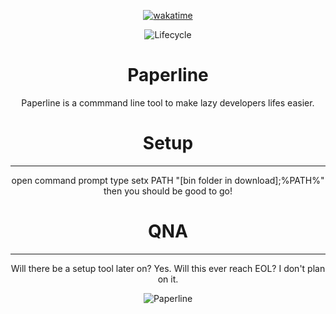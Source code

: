 <div align="center">
  
[![wakatime](https://wakatime.com/badge/user/e8ce1a81-0a62-4ce5-bb06-c50d3f924814/project/9269d6af-c6e2-434d-9e13-0bf48b44177f.svg)](https://wakatime.com/badge/user/e8ce1a81-0a62-4ce5-bb06-c50d3f924814/project/9269d6af-c6e2-434d-9e13-0bf48b44177f)
  
![Lifecycle](https://img.shields.io/badge/lifecycle-in%20development-green)
# Paperline
Paperline is a commmand line tool to make lazy developers lifes easier.

# Setup
----
open command prompt
type setx PATH "[bin folder in download];%PATH%"
then you should be good to go!

# QNA
----
Will there be a setup tool later on?
Yes.
Will this ever reach EOL?
I don't plan on it.

![Paperline](https://user-images.githubusercontent.com/76703277/198896749-bd095eb5-69f6-465c-853f-33e08dfef5ec.png)
